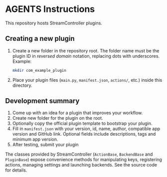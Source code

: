 # AGENTS Instructions

This repository hosts StreamController plugins.

## Creating a new plugin

1. Create a new folder in the repository root. The folder name must be the plugin
   ID in *reversed domain* notation, replacing dots with underscores. Example:
   ```bash
   mkdir com_example_plugin
   ```
2. Place your plugin files (`main.py`, `manifest.json`, `actions/`, etc.) inside
   this directory.

## Development summary

1. Come up with an idea for a plugin that improves your workflow.
2. Create new folder for the plugin on the root.
3. Optionally copy the official plugin template to bootstrap your plugin.
4. Fill in `manifest.json` with your version, id, name, author, compatible app
   version and GitHub link. Optional fields include descriptions, tags and
   minimum app version.
5. After testing, submit your plugin

The classes provided by StreamController (`ActionBase`, `BackendBase` and
`PluginBase`) expose convenience methods for manipulating keys, registering
actions, managing settings and launching backends. See the source code for
details.

